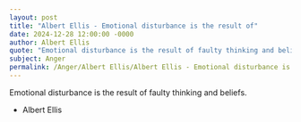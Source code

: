 ```yaml
---
layout: post
title: "Albert Ellis - Emotional disturbance is the result of"
date: 2024-12-28 12:00:00 -0000
author: Albert Ellis
quote: "Emotional disturbance is the result of faulty thinking and beliefs."
subject: Anger
permalink: /Anger/Albert Ellis/Albert Ellis - Emotional disturbance is the result of
---
```


Emotional disturbance is the result of faulty thinking and beliefs.

- Albert Ellis
